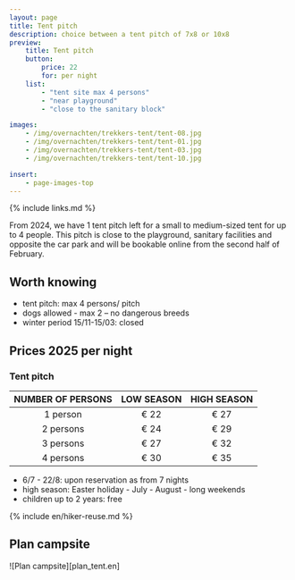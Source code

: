 ```yaml
---
layout: page
title: Tent pitch
description: choice between a tent pitch of 7x8 or 10x8
preview:
    title: Tent pitch
    button:
        price: 22
        for: per night     
    list:
        - "tent site max 4 persons"
        - "near playground"
        - "close to the sanitary block"

images:
    - /img/overnachten/trekkers-tent/tent-08.jpg
    - /img/overnachten/trekkers-tent/tent-01.jpg
    - /img/overnachten/trekkers-tent/tent-03.jpg
    - /img/overnachten/trekkers-tent/tent-10.jpg

insert:
    - page-images-top
---
```

{% include links.md %}

From 2024, we have 1 tent pitch left for a small to medium-sized tent for up to 4 people. This pitch is close to the playground, sanitary facilities and opposite the car park and will be bookable online from the second half of February.


## Worth knowing

- tent pitch: max 4 persons/ pitch
- dogs allowed - max 2 – no dangerous breeds
- winter period 15/11-15/03: closed

## Prices 2025 per night

### Tent pitch

NUMBER OF PERSONS | LOW SEASON | HIGH SEASON      
:----------------:|:----------:|:-----------:|
1 person          |€ 22        |€ 27
2 persons         |€ 24        |€ 29         
3 persons         |€ 27        |€ 32
4 persons         |€ 30        |€ 35

* 6/7 - 22/8: upon reservation as from 7 nights
* high season: Easter holiday - July - August - long weekends
* children up to 2 years: free


{% include en/hiker-reuse.md %}


## Plan campsite

![Plan campsite][plan_tent.en]
